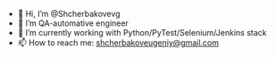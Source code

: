- 👋 Hi, I’m @Shcherbakovevg
- 👀 I’m QA-automative engineer
- 🌱 I’m currently working with Python/PyTest/Selenium/Jenkins stack
- 📫 How to reach me: shcherbakoveugeniy@gmail.com

<!---
Shcherbakovevg/Shcherbakovevg is a ✨ special ✨ repository because its `README.md` (this file) appears on your GitHub profile.
You can click the Preview link to take a look at your changes.
--->
